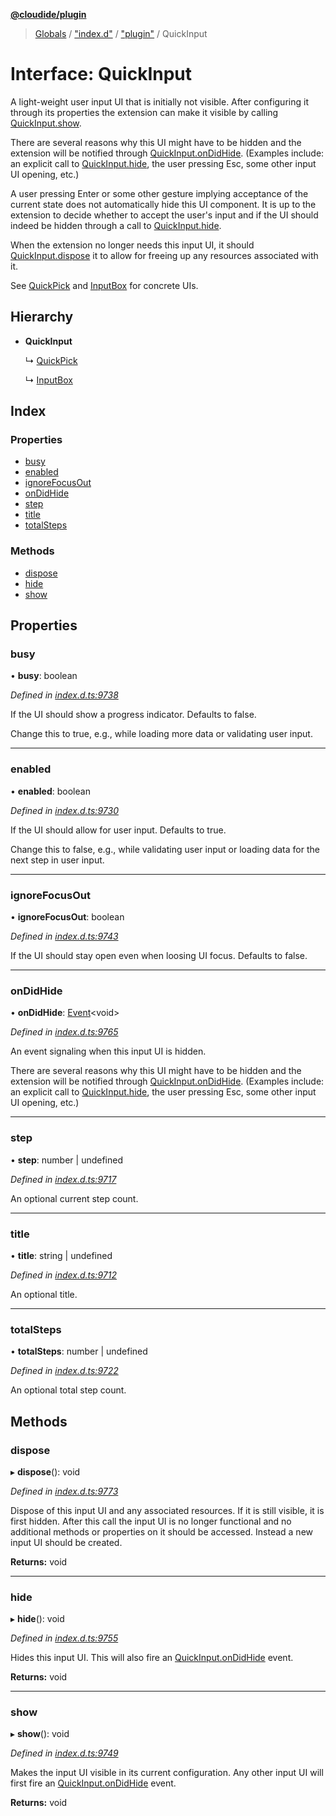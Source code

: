 **[@cloudide/plugin](../README.md)**

> [Globals](../README.md) / ["index.d"](../modules/_index_d_.md) / ["plugin"](../modules/_index_d_._plugin_.md) / QuickInput

# Interface: QuickInput

A light-weight user input UI that is initially not visible. After
configuring it through its properties the extension can make it
visible by calling [QuickInput.show](#QuickInput.show).

There are several reasons why this UI might have to be hidden and
the extension will be notified through [QuickInput.onDidHide](#QuickInput.onDidHide).
(Examples include: an explicit call to [QuickInput.hide](#QuickInput.hide),
the user pressing Esc, some other input UI opening, etc.)

A user pressing Enter or some other gesture implying acceptance
of the current state does not automatically hide this UI component.
It is up to the extension to decide whether to accept the user's input
and if the UI should indeed be hidden through a call to [QuickInput.hide](#QuickInput.hide).

When the extension no longer needs this input UI, it should
[QuickInput.dispose](#QuickInput.dispose) it to allow for freeing up
any resources associated with it.

See [QuickPick](#QuickPick) and [InputBox](#InputBox) for concrete UIs.

## Hierarchy

* **QuickInput**

  ↳ [QuickPick](_index_d_._plugin_.quickpick.md)

  ↳ [InputBox](_index_d_._plugin_.inputbox.md)

## Index

### Properties

* [busy](_index_d_._plugin_.quickinput.md#busy)
* [enabled](_index_d_._plugin_.quickinput.md#enabled)
* [ignoreFocusOut](_index_d_._plugin_.quickinput.md#ignorefocusout)
* [onDidHide](_index_d_._plugin_.quickinput.md#ondidhide)
* [step](_index_d_._plugin_.quickinput.md#step)
* [title](_index_d_._plugin_.quickinput.md#title)
* [totalSteps](_index_d_._plugin_.quickinput.md#totalsteps)

### Methods

* [dispose](_index_d_._plugin_.quickinput.md#dispose)
* [hide](_index_d_._plugin_.quickinput.md#hide)
* [show](_index_d_._plugin_.quickinput.md#show)

## Properties

### busy

•  **busy**: boolean

*Defined in [index.d.ts:9738](https://github.com/shuyaqian/cloudide-plugin-api/blob/57a3a2a/index.d.ts#L9738)*

If the UI should show a progress indicator. Defaults to false.

Change this to true, e.g., while loading more data or validating
user input.

___

### enabled

•  **enabled**: boolean

*Defined in [index.d.ts:9730](https://github.com/shuyaqian/cloudide-plugin-api/blob/57a3a2a/index.d.ts#L9730)*

If the UI should allow for user input. Defaults to true.

Change this to false, e.g., while validating user input or
loading data for the next step in user input.

___

### ignoreFocusOut

•  **ignoreFocusOut**: boolean

*Defined in [index.d.ts:9743](https://github.com/shuyaqian/cloudide-plugin-api/blob/57a3a2a/index.d.ts#L9743)*

If the UI should stay open even when loosing UI focus. Defaults to false.

___

### onDidHide

•  **onDidHide**: [Event](_index_d_._plugin_.event.md)\<void>

*Defined in [index.d.ts:9765](https://github.com/shuyaqian/cloudide-plugin-api/blob/57a3a2a/index.d.ts#L9765)*

An event signaling when this input UI is hidden.

There are several reasons why this UI might have to be hidden and
the extension will be notified through [QuickInput.onDidHide](#QuickInput.onDidHide).
(Examples include: an explicit call to [QuickInput.hide](#QuickInput.hide),
the user pressing Esc, some other input UI opening, etc.)

___

### step

•  **step**: number \| undefined

*Defined in [index.d.ts:9717](https://github.com/shuyaqian/cloudide-plugin-api/blob/57a3a2a/index.d.ts#L9717)*

An optional current step count.

___

### title

•  **title**: string \| undefined

*Defined in [index.d.ts:9712](https://github.com/shuyaqian/cloudide-plugin-api/blob/57a3a2a/index.d.ts#L9712)*

An optional title.

___

### totalSteps

•  **totalSteps**: number \| undefined

*Defined in [index.d.ts:9722](https://github.com/shuyaqian/cloudide-plugin-api/blob/57a3a2a/index.d.ts#L9722)*

An optional total step count.

## Methods

### dispose

▸ **dispose**(): void

*Defined in [index.d.ts:9773](https://github.com/shuyaqian/cloudide-plugin-api/blob/57a3a2a/index.d.ts#L9773)*

Dispose of this input UI and any associated resources. If it is still
visible, it is first hidden. After this call the input UI is no longer
functional and no additional methods or properties on it should be
accessed. Instead a new input UI should be created.

**Returns:** void

___

### hide

▸ **hide**(): void

*Defined in [index.d.ts:9755](https://github.com/shuyaqian/cloudide-plugin-api/blob/57a3a2a/index.d.ts#L9755)*

Hides this input UI. This will also fire an [QuickInput.onDidHide](#QuickInput.onDidHide)
event.

**Returns:** void

___

### show

▸ **show**(): void

*Defined in [index.d.ts:9749](https://github.com/shuyaqian/cloudide-plugin-api/blob/57a3a2a/index.d.ts#L9749)*

Makes the input UI visible in its current configuration. Any other input
UI will first fire an [QuickInput.onDidHide](#QuickInput.onDidHide) event.

**Returns:** void
